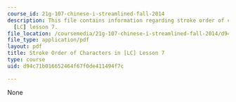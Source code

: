 ```yaml
---
course_id: 21g-107-chinese-i-streamlined-fall-2014
description: This file contains information regarding stroke order of characters in
  [LC] lesson 7.
file_location: /coursemedia/21g-107-chinese-i-streamlined-fall-2014/d94c71b016652464f67f0de411494f7c_MIT21G_107F14_Chars7_SO.pdf
file_type: application/pdf
layout: pdf
title: Stroke Order of Characters in [LC] Lesson 7
type: course
uid: d94c71b016652464f67f0de411494f7c

---
```

None